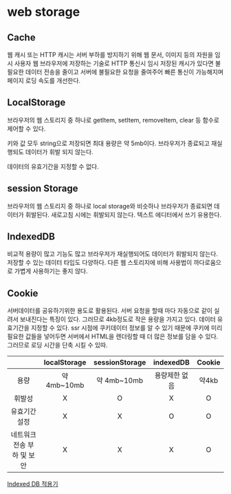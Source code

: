 # web storage

## Cache

웹 캐시 또는 HTTP 캐시는 서버 부하를 방지하기 위해 웹 문서, 이미지 등의 자원을 임시 사용자 웹 브라우저에 저장하는 기술로 HTTP 통신시 임시 저장된 캐시가 있다면 불필요한 데이터 전송을 줄이고 서버에 불필요한 요청을 줄여주어 빠른 통신이 가능해지며 페이지 로딩 속도를 개선한다.

## LocalStorage

브라우저의 웹 스토리지 중 하나로 getItem, setItem, removeItem, clear 등 함수로 제어할 수 있다.

키와 값 모두 string으로 저장되면 최대 용량은 약 5mb이다. 브라우저가 종료되고 재실행되도 데이터가 휘발 되지 않는다.

데이터의 유효기간을 지정할 수 없다.

## session Storage

브라우저의 웹 스토리지 중 하나로 local storage와 비슷하나 브라우저가 종료되면 데이터가 휘발된다. 새로고침 시에는 휘발되지 않는다. 텍스트 에디터에서 쓰기 유용한다.

## IndexedDB

비교적 용량이 많고 기능도 많고 브라우저가 재실행되어도 데이터가 휘발되지 않는다. 저장할 수 있는 데이터 타입도 다양하다. 다른 웹 스토리지에 비해 사용법이 까다로움으로 가볍게 사용하기는 좋지 않다.

## Cookie

서버데이터를 공유하기위한 용도로 활용된다. 서버 요청을 할때 마다 자동으로 같이 실려서 보내진다는 특징이 있다. 그러므로 4kb정도로 작은 용량을 가지고 있다. 데이터 유효기간을 지정할 수 있다.
ssr 시점에 쿠키데이터 정보를 알 수 있기 때문에 쿠키에 미리 필요한 값들을 넣어두면 서버에서 HTML을 렌더링할 때 더 많은 정보를 담을 수 있다. 그러므로 로딩 시간을 단축 시킬 수 있따.

|                            | localStorage | sessionStorage |   indexedDB   | Cookie |
| :------------------------: | :----------: | :------------: | :-----------: | :----: |
|            용량            | 약 4mb~10mb  |  약 4mb~10mb   | 용량제한 없음 | 약4kb  |
|           휘발성           |      X       |       O        |       X       |   O    |
|       유효기간 설정        |      X       |       X        |       O       |   O    |
| 네트워크 전송 부하 및 보안 |      X       |       X        |       X       |   O    |

[Indexed DB 적용기](https://www.blog-dreamus.com/post/indexed-db-%EC%A0%81%EC%9A%A9%EA%B8%B0)
